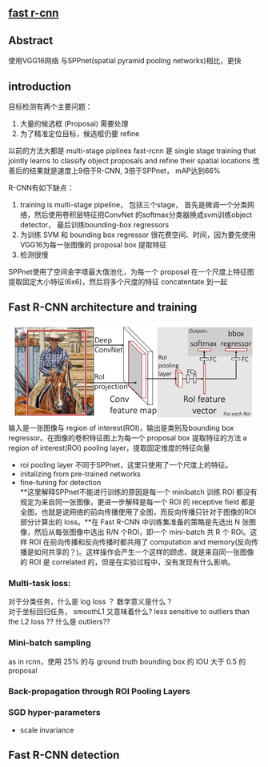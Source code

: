 ## [fast r-cnn](http://blog.csdn.net/shenxiaolu1984/article/details/51036677)

## Abstract
使用VGG16网络
与SPPnet(spatial pyramid pooling networks)相比，更快

## introduction
目标检测有两个主要问题：
1. 大量的候选框 (Proposal) 需要处理
2. 为了精准定位目标，候选框仍要 refine

以前的方法大都是 multi-stage piplines
fast-rcnn 是 single stage training that jointly learns to classify object proposals and refine their spatial locations
改善后的结果就是速度上9倍于R-CNN, 3倍于SPPnet， mAP达到66%

R-CNN有如下缺点：
1. training is multi-stage pipeline， 包括三个stage， 首先是微调一个分类网络，然后使用卷积层特征把ConvNet 的softmax分类器换成svm训练object detector， 最后训练bounding-box regressors
2. 为训练 SVM 和 bounding box regressor 很花费空间、时间，因为要先使用VGG16为每一张图像的 proposal box 提取特征
3. 检测很慢

SPPnet使用了空间金字塔最大值池化，为每一个 proposal 在一个尺度上特征图提取固定大小特征(6x6)，然后将多个尺度的特征 concatentate 到一起
 

 ## Fast R-CNN architecture and training
 ![fastrcnnflow](../image/essay/fastrcnnflow.jpg)  
 输入是一张图像与 region of interest(ROI)，输出是类别及bounding box regressor。在图像的卷积特征图上为每一个 proposal box 提取特征的方法 a region of interest(ROI) pooling layer，提取固定维度的特征向量
- roi pooling layer
不同于SPPnet，这里只使用了一个尺度上的特征。
- initalizing from pre-trained networks
- fine-tuning for detection  
**这里解释SPPnet不能进行训练的原因是每一个 minibatch 训练 ROI 都没有规定为来自同一张图像，更进一步解释是每一个 ROI 的 receptive field 都是全图，也就是说网络的前向传播使用了全图，而反向传播只针对于图像的ROI部分计算出的 loss。**在 Fast R-CNN 中训练集准备的策略是先选出 N 张图像，然后从每张图像中选出 R/N 个ROI，即一个 mini-batch 共 R 个 ROI。这样 ROI 在前向传播和反向传播时都共用了 computation and memory(反向传播是如何共享的？)。这样操作会产生一个这样的顾虑，就是来自同一张图像的 ROI 是 correlated 的，但是在实验过程中，没有发现有什么影响。

### Multi-task loss:  
对于分类任务，什么是 log loss  ？ 数学意义是什么？  
对于坐标回归任务， smoothL1 又意味着什么?  less sensitive to outliers than the L2 loss ?? 什么是 outliers??

### Mini-batch sampling  
as in rcnn，使用 25% 的与 ground truth bounding box 的 IOU 大于 0.5 的 proposal 

### Back-propagation through ROI Pooling Layers

### SGD hyper-parameters
- scale invariance

## Fast R-CNN detection
